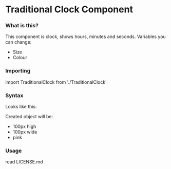 # Traditional Clock Component

### What is this?

This component is clock, shows hours, minutes and seconds. Variables you can change:

- Size
- Colour

### Importing

import TraditionalClock from './TraditionalClock'

### Syntax
Looks like this:
<TraditionalClock size='100' colour='pink' />

Created object will be:

- 100px high
- 100px wide
- pink

### Usage
read LICENSE.md
